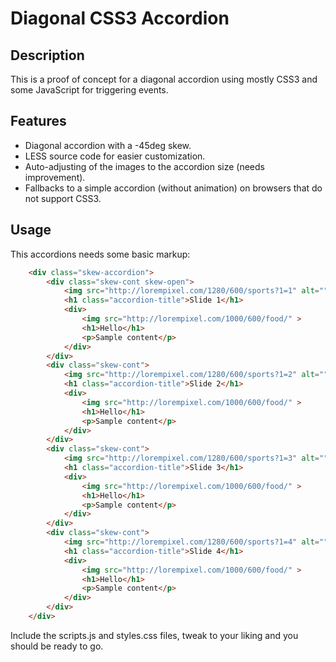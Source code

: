 # Diagonal CSS3 Accordion
## Description
This is a proof of concept for a diagonal accordion using mostly CSS3 and some JavaScript for triggering events.

## Features
 - Diagonal accordion with a -45deg skew.
 - LESS source code for easier customization.
 - Auto-adjusting of the images to the accordion size (needs improvement).
 - Fallbacks to a simple accordion (without animation) on browsers that do not support CSS3.

## Usage
This accordions needs some basic markup:

```html
	<div class="skew-accordion">
	    <div class="skew-cont skew-open">
	        <img src="http://lorempixel.com/1280/600/sports?1=1" alt="" class="skew-background">
	        <h1 class="accordion-title">Slide 1</h1>
	        <div>
	            <img src="http://lorempixel.com/1000/600/food/" >
	            <h1>Hello</h1>
	            <p>Sample content</p>
	        </div>
	    </div>
	    <div class="skew-cont">
	        <img src="http://lorempixel.com/1280/600/sports?1=2" alt="" class="skew-background">
	        <h1 class="accordion-title">Slide 2</h1>
	        <div>
	            <img src="http://lorempixel.com/1000/600/food/" >
	            <h1>Hello</h1>
	            <p>Sample content</p>
	        </div>
	    </div>
	    <div class="skew-cont">
	        <img src="http://lorempixel.com/1280/600/sports?1=3" alt="" class="skew-background">
	        <h1 class="accordion-title">Slide 3</h1>
	        <div>
	            <img src="http://lorempixel.com/1000/600/food/" >
	            <h1>Hello</h1>
	            <p>Sample content</p>
	        </div>
	    </div>
	    <div class="skew-cont">
	        <img src="http://lorempixel.com/1280/600/sports?1=4" alt="" class="skew-background">
	        <h1 class="accordion-title">Slide 4</h1>
	        <div>
	            <img src="http://lorempixel.com/1000/600/food/" >
	            <h1>Hello</h1>
	            <p>Sample content</p>
	        </div>
	    </div>
	</div>
```
Include the scripts.js and styles.css files, tweak to your liking and you should be ready to go.
